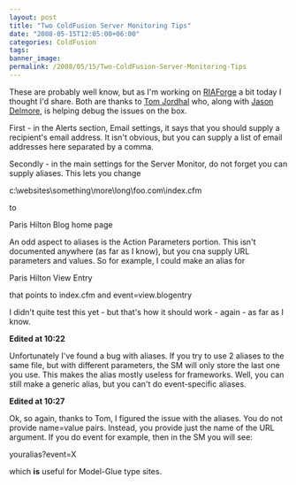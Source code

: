 ```yaml
---
layout: post
title: "Two ColdFusion Server Monitoring Tips"
date: "2008-05-15T12:05:00+06:00"
categories: ColdFusion 
tags: 
banner_image: 
permalink: /2008/05/15/Two-ColdFusion-Server-Monitoring-Tips
---
```


These are probably well know, but as I'm working on <a href="http://www.riaforge.org">RIAForge</a> a bit today I thought I'd share. Both are thanks to <a href="http://tjordahl.blogspot.com/">Tom Jordhal</a> who, along with <a href="http://www.cfinsider.com">Jason Delmore</a>, is helping debug the issues on the box.

First - in the Alerts section, Email settings, it says that you should supply a recipient's email address. It isn't obvious, but you can supply a list of email addresses here separated by a comma.

Secondly - in the main settings for the Server Monitor, do not forget you can supply aliases. This lets you change

c:\websites\something\more\long\foo.com\index.cfm

to

Paris Hilton Blog home page

An odd aspect to aliases is the Action Parameters portion. This isn't documented anywhere (as far as I know), but you cna supply URL parameters and values. So for example, I could make an alias for

Paris Hilton View Entry

that points to index.cfm and event=view.blogentry

I didn't quite test this yet - but that's how it should work - again - as far as I know.

<b>Edited at 10:22</b><br>

Unfortunately I've found a bug with aliases. If you try to use 2 aliases to the same file, but with different parameters, the SM will only store the last one you use. This makes the alias mostly useless for frameworks. Well, you can still make a generic alias, but you can't do event-specific aliases.

<b>Edited at 10:27</b><br>

Ok, so again, thanks to Tom, I figured the issue with the aliases. You do not provide name=value pairs. Instead, you provide just the name of the URL argument. If you do event for example, then in the SM you will see:

youralias?event=X

which <b>is</b> useful for Model-Glue type sites.